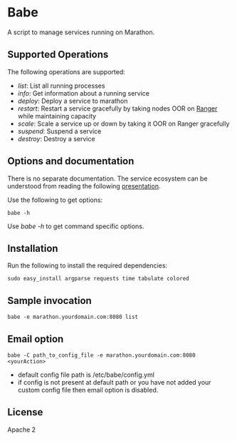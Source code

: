 # Babe
A script to manage services running on Marathon.

## Supported Operations
The following operations are supported:

* _list_: List all running processes
* _info_: Get information about a running service
* _deploy_: Deploy a service to marathon
* _restart_: Restart a service gracefully by taking nodes OOR on [Ranger](https://github.com/flipkart-incubator/ranger) while maintaining capacity
* _scale_: Scale a service up or down by taking it OOR on Ranger gracefully
* _suspend_: Suspend a service
* _destroy_: Destroy a service

## Options and documentation

There is no separate documentation. The service ecosystem can be understood from reading the following [presentation](http://www.slideshare.net/santanuphoto/blueprints-for-a-service-oriented-system-on-mesos-marathon).

Use the following to get options:
```
babe -h
```

Use _babe <command> -h_ to get command specific options.

## Installation
Run the following to install the required dependencies:

```
sudo easy_install argparse requests time tabulate colored
```

## Sample invocation

```
babe -e marathon.yourdomain.com:8080 list
```

## Email option
```
babe -C path_to_config_file -e marathon.yourdomain.com:8080 <yourAction>
```
* default config file path is /etc/babe/config.yml
* if config is not present at default path or you have not added your custom config file then email option is disabled.

## License
Apache 2
